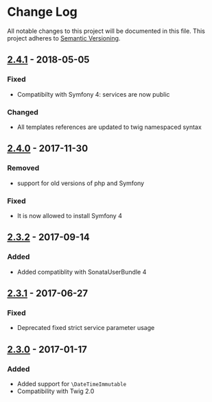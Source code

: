 # Change Log
All notable changes to this project will be documented in this file.
This project adheres to [Semantic Versioning](http://semver.org/).

## [2.4.1](https://github.com/sonata-project/SonataIntlBundle/compare/2.4.0...2.4.1) - 2018-05-05
### Fixed
- Compatibilty with Symfony 4: services are now public

### Changed
- All templates references are updated to twig namespaced syntax

## [2.4.0](https://github.com/sonata-project/SonataIntlBundle/compare/2.3.2...2.4.0) - 2017-11-30
### Removed
- support for old versions of php and Symfony

### Fixed
- It is now allowed to install Symfony 4

## [2.3.2](https://github.com/sonata-project/SonataIntlBundle/compare/2.3.1...2.3.2) - 2017-09-14
### Added
- Added compatiblity with SonataUserBundle 4

## [2.3.1](https://github.com/sonata-project/SonataIntlBundle/compare/2.3.0...2.3.1) - 2017-06-27
### Fixed
- Deprecated fixed strict service parameter usage

## [2.3.0](https://github.com/sonata-project/SonataIntlBundle/compare/2.2.4...2.3.0) - 2017-01-17
### Added
- Added support for `\DateTimeImmutable`
- Compatibility with Twig 2.0
